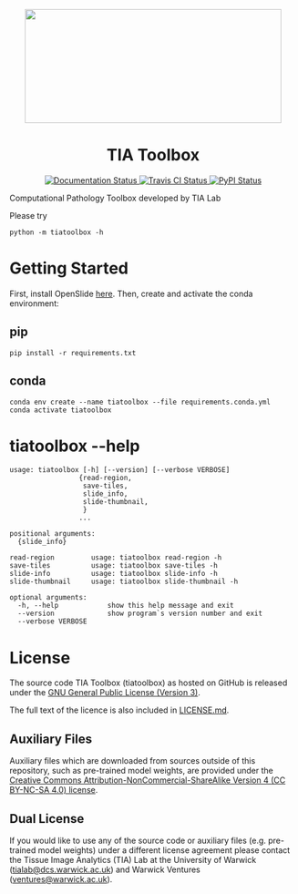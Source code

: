 <p align="center">
  <img width="450" height="200" src="https://warwick.ac.uk/fac/sci/dcs/research/tia/tiatoolbox/files/tialab_logo.png">
</p>
<h1 align="center">TIA Toolbox</h1>
<p align="center">
  <a href="https://tia-toolbox.readthedocs.io/en/latest/?badge=latest">
    <img src="https://readthedocs.org/projects/tia-toolbox/badge/?version=latest" alt="Documentation Status" />
  </a>
  <a href="https://travis-ci.org/TIA-Lab/tiatoolbox">
    <img src="https://travis-ci.org/TIA-Lab/tiatoolbox.svg?branch=master" alt="Travis CI Status" />
  </a>
  <a href="https://badge.fury.io/py/tiatoolbox">
    <img src="https://badge.fury.io/py/tiatoolbox.svg" alt="PyPI Status" />
  </a>
</p>

Computational Pathology Toolbox developed by TIA Lab

Please try

    python -m tiatoolbox -h

Getting Started
===============

First, install OpenSlide [here](https://openslide.org/download/). Then,
create and activate the conda environment:

pip
---

    pip install -r requirements.txt

conda
-----

    conda env create --name tiatoolbox --file requirements.conda.yml
    conda activate tiatoolbox

tiatoolbox --help
=================

    usage: tiatoolbox [-h] [--version] [--verbose VERBOSE]
                     {read-region,
                      save-tiles,
                      slide_info,
                      slide-thumbnail,
                      }
                     ...

    positional arguments:
      {slide_info}

    read-region         usage: tiatoolbox read-region -h
    save-tiles          usage: tiatoolbox save-tiles -h
    slide-info          usage: tiatoolbox slide-info -h
    slide-thumbnail     usage: tiatoolbox slide-thumbnail -h

    optional arguments:
      -h, --help            show this help message and exit
      --version             show program`s version number and exit
      --verbose VERBOSE


License
=======

The source code TIA Toolbox (tiatoolbox) as hosted on GitHub is released under the [GNU General Public License (Version 3)].

The full text of the licence is also included in [LICENSE.md](LICENSE.md).

[GNU General Public License (Version 3)]: https://www.gnu.org/licenses/gpl-3.0.html


Auxiliary Files
---------------

Auxiliary files which are downloaded from sources outside of this repository, such as pre-trained model weights, are provided under the [Creative Commons Attribution-NonCommercial-ShareAlike Version 4 (CC BY-NC-SA 4.0) license](https://creativecommons.org/licenses/by-nc-sa/4.0/).


Dual License
------------

If you would like to use any of the source code or auxiliary files (e.g. pre-trained model weights) under a different license agreement please contact the Tissue Image Analytics (TIA) Lab at the University of Warwick (tialab@dcs.warwick.ac.uk) and Warwick Ventures (ventures@warwick.ac.uk).

